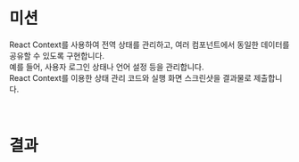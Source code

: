 # 미션
React Context를 사용하여 전역 상태를 관리하고, 여러 컴포넌트에서 동일한 데이터를 공유할 수 있도록 구현합니다.  
예를 들어, 사용자 로그인 상태나 언어 설정 등을 관리합니다.  
React Context를 이용한 상태 관리 코드와 실행 화면 스크린샷을 결과물로 제출합니다.

<br>

# 결과
